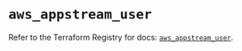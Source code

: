 # `aws_appstream_user`

Refer to the Terraform Registry for docs: [`aws_appstream_user`](https://registry.terraform.io/providers/hashicorp/aws/5.68.0/docs/resources/appstream_user).
